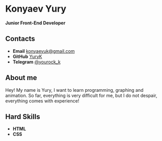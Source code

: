 # Konyaev Yury

__Junior Front-End Developer__


## Contacts

- __Email__ konyaevuk@gmail.com
- __GitHub__ [YuryK](https://github.com/YuryKonyaev)
- __Telegram__ [@yourock_k](https://t.me/yourock_k)

## About me
Hey! My name is Yury, I want to learn programming, graphing and animation.
So far, everything is very difficult for me, but I do not despair, everything comes with experience!

## Hard Skills

- __HTML__
- __CSS__